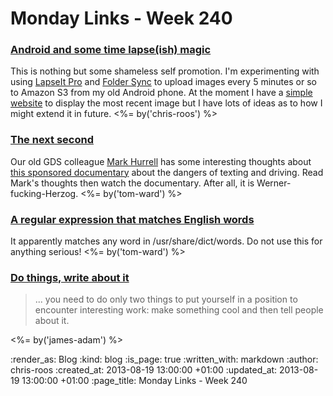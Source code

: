 Monday Links - Week 240
============

### [Android and some time lapse(ish) magic](http://chrisroos.co.uk/blog/2013-08-14-android-and-some-time-lapse-ish-magic)

This is nothing but some shameless self promotion. I'm experimenting with using [LapseIt Pro](https://play.google.com/store/apps/details?id=com.ui.LapseItPro&hl=en) and [Folder Sync](https://play.google.com/store/apps/details?id=dk.tacit.android.foldersync.full&hl=en) to upload images every 5 minutes or so to Amazon S3 from my old Android phone. At the moment I have a [simple website](http://thames-time-lapse.herokuapp.com/images) to display the most recent image but I have lots of ideas as to how I might extend it in future. <%= by('chris-roos') %>

### [The next second](http://prospects.mhurrell.co.uk/post/the-next-second)

Our old GDS colleague [Mark Hurrell](http://prospects.mhurrell.co.uk/) has some interesting thoughts about [this sponsored documentary](http://www.youtube.com/watch?v=_BqFkRwdFZ0) about the dangers of texting and driving.  Read Mark's thoughts then watch the documentary. After all, it is Werner-fucking-Herzog. <%= by('tom-ward') %>

### [A regular expression that matches English words](https://gist.github.com/noprompt/6106573)

It apparently matches any word in /usr/share/dict/words.  Do not use this for anything serious! <%= by('tom-ward') %>

### [Do things, write about it](http://mdswanson.com/blog/2013/08/11/write-things-tell-people.html)

> ... you need to do only two things to put yourself in a position to encounter interesting work: make something cool and then tell people about it.

<%= by('james-adam') %>

:render_as: Blog
:kind: blog
:is_page: true
:written_with: markdown
:author: chris-roos
:created_at: 2013-08-19 13:00:00 +01:00
:updated_at: 2013-08-19 13:00:00 +01:00
:page_title: Monday Links - Week 240
